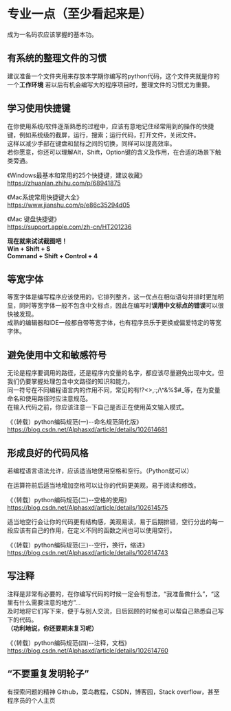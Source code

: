 # 专业一点（至少看起来是）
成为一名码农应该掌握的基本功。  

## 有系统的整理文件的习惯
建议准备一个文件夹用来存放本学期你编写的python代码，这个文件夹就是你的一个**工作环境**
若以后有机会编写大的程序项目时，整理文件的习惯尤为重要。  

## 学习使用快捷键
在你使用系统/软件逐渐熟悉的过程中，应该有意地记住经常用到的操作的快捷键，例如系统级的截屏，运行，搜索；运行代码，打开文件，关闭文件。  
这样以减少手部在键盘和鼠标之间的切换，同样可以提高效率。  
若你愿意，你还可以理解Alt，Shift，Option键的含义及作用，在合适的场景下触类旁通。  

《Windows最基本和常用的25个快捷键，建议收藏》  
https://zhuanlan.zhihu.com/p/68941875  

《Mac系统常用快捷键大全》  
https://www.jianshu.com/p/e86c35294d05  

《Mac 键盘快捷键》  
https://support.apple.com/zh-cn/HT201236  

**现在就来试试截图吧！**  
**Win + Shift + S**  
**Command + Shift + Control + 4**  

## 等宽字体
等宽字体是编写程序应该使用的，它排列整齐，这一优点在相似语句并排时更加明显，同时等宽字体一般不包含中文标点，因此在编写时**误用中文标点的错误**可以很快被发现。  
成熟的编辑器和IDE一般都自带等宽字体，也有程序员乐于更换或偏爱特定的等宽字体。  

## 避免使用中文和敏感符号
无论是程序要调用的路径，还是程序内变量的名字，都应该尽量避免出现中文。但我们仍要掌握处理包含中文路径的知识和能力。  
同一符号在不同编程语言内的作用不同，常见的有!?<>,:;/\\^&%$#\_等，在为变量命名和使用路径时应注意规范。  
在输入代码之前，你应该注意一下自己是否正在使用英文输入模式。

《（转载）python编码规范(一)--命名规范简化版》  
https://blog.csdn.net/Alphasxd/article/details/102614681  

## 形成良好的代码风格
若编程语言语法允许，应该适当地使用空格和空行。（Python就可以）  
  
在运算符前后适当地增加空格可以让你的代码更美观，易于阅读和修改。  

《（转载）python编码规范(二)--空格的使用》  
https://blog.csdn.net/Alphasxd/article/details/102614575  

适当地空行会让你的代码更有结构感，美观易读，易于后期排错，空行分出的每一段应该有自己的作用，在定义不同的函数之间也可以使用空行。  

《（转载）python编码规范(三)--空行，换行，缩进》  
https://blog.csdn.net/Alphasxd/article/details/102614743  

## 写注释
注释是非常有必要的，在你编写代码的时候一定会有想法，“我准备做什么”，“这里有什么需要注意的地方”...  
及时地将它们写下来，便于与别人交流，日后回顾的时候也可以帮自己熟悉自己写下的代码。  
**（功利地说，你还要期末复习呢）**  

《（转载）python编码规范(四)--注释，文档》  
https://blog.csdn.net/Alphasxd/article/details/102614760

## “不要重复发明轮子”

有探索问题的精神
Github，菜鸟教程，CSDN，博客园，Stack overflow，甚至程序员的个人主页
